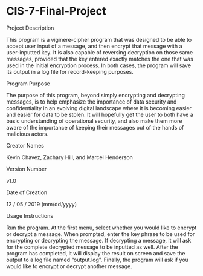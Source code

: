 # CIS-7-Final-Project

Project Description

This program is a viginere-cipher program that was designed to be able to accept user input of a message, and then encrypt that message with a user-inputted key. It is also capable of reversing decryption on those same messages, provided that the key entered exactly matches the one that was used in the initial encryption process. In both cases, the program will save its output in a log file for record-keeping purposes.

Program Purpose

The purpose of this program, beyond simply encrypting and decrypting messages, is to help emphasize the importance of data security and confidentiality in an evolving digital landscape where it is becoming easier and easier for data to be stolen. It will hopefully get the user to both have a basic understanding of operational security, and also make them more aware of the importance of keeping their messages out of the hands of malicious actors.

Creator Names

Kevin Chavez, Zachary Hill, and Marcel Henderson

Version Number

v1.0

Date of Creation

12 / 05 / 2019 (mm/dd/yyyy)

Usage Instructions

Run the program.
At the first menu, select whether you would like to encrypt or decrypt a message.
When prompted, enter the key phrase to be used for encrypting or decrypting the message.
	If decrypting a message, it will ask for the complete decrypted message to be inputted as well.
After the program has completed, it will display the result on screen and save the output to a log file named “output.log”.
Finally, the program will ask if you would like to encrypt or decrypt another message.
